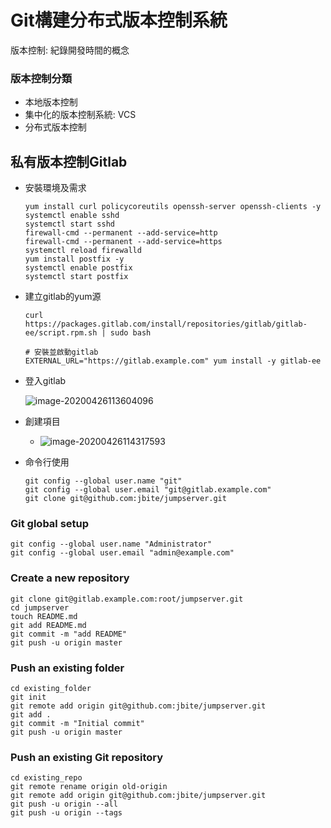 # Git構建分布式版本控制系統

版本控制: 紀錄開發時間的概念

### 版本控制分類

* 本地版本控制
* 集中化的版本控制系統: VCS
* 分布式版本控制

## 私有版本控制Gitlab

* 安裝環境及需求

  ```
  yum install curl policycoreutils openssh-server openssh-clients -y
  systemctl enable sshd
  systemctl start sshd
  firewall-cmd --permanent --add-service=http
  firewall-cmd --permanent --add-service=https
  systemctl reload firewalld
  yum install postfix -y
  systemctl enable postfix
  systemctl start postfix
  
  ```

* 建立gitlab的yum源

  ```
  curl https://packages.gitlab.com/install/repositories/gitlab/gitlab-ee/script.rpm.sh | sudo bash
  
  # 安裝並啟動gitlab
  EXTERNAL_URL="https://gitlab.example.com" yum install -y gitlab-ee
  
  ```

* 登入gitlab

  ![image-20200426113604096](C:\Users\bited\AppData\Roaming\Typora\typora-user-images\image-20200426113604096.png)

* 創建項目
  * ![image-20200426114317593](C:\Users\bited\AppData\Roaming\Typora\typora-user-images\image-20200426114317593.png)

* 命令行使用

  ```
  git config --global user.name "git"
  git config --global user.email "git@gitlab.example.com"
  git clone git@github.com:jbite/jumpserver.git
  ```

  

### Git global setup

```
git config --global user.name "Administrator"
git config --global user.email "admin@example.com"
```

### Create a new repository

```
git clone git@gitlab.example.com:root/jumpserver.git
cd jumpserver
touch README.md
git add README.md
git commit -m "add README"
git push -u origin master
```

### Push an existing folder

```
cd existing_folder
git init
git remote add origin git@github.com:jbite/jumpserver.git
git add .
git commit -m "Initial commit"
git push -u origin master
```

### Push an existing Git repository

```
cd existing_repo
git remote rename origin old-origin
git remote add origin git@github.com:jbite/jumpserver.git
git push -u origin --all
git push -u origin --tags
```


